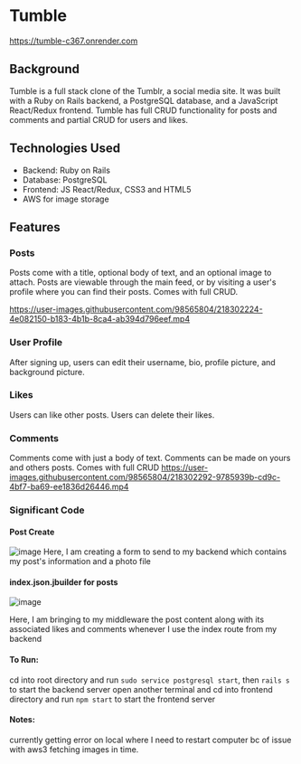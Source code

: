 # Tumble

https://tumble-c367.onrender.com

## Background

Tumble is a full stack clone of the Tumblr, a social media site. It was built with a Ruby on Rails backend, a PostgreSQL database, and a JavaScript React/Redux frontend. Tumble has full CRUD functionality for posts and comments and partial CRUD for users and likes.

## Technologies Used

  * Backend: Ruby on Rails
  * Database: PostgreSQL
  * Frontend: JS React/Redux, CSS3 and HTML5
  * AWS for image storage

## Features

### Posts
Posts come with a title, optional body of text, and an optional image to attach. Posts are viewable through the main feed, or by visiting a user's profile where you can find their posts. Comes with full CRUD.

https://user-images.githubusercontent.com/98565804/218302224-4e082150-b183-4b1b-8ca4-ab394d796eef.mp4

### User Profile

After signing up, users can edit their username, bio, profile picture, and background picture.

### Likes
Users can like other posts. Users can delete their likes.

### Comments
Comments come with just a body of text. Comments can be made on yours and others posts. Comes with full CRUD
https://user-images.githubusercontent.com/98565804/218302292-9785939b-cd9c-4bf7-ba69-ee1836d26446.mp4

### Significant Code

#### Post Create
![image](https://user-images.githubusercontent.com/98565804/218302388-595c3152-7c87-4093-8d11-25f59f66906b.png)
Here, I am creating a form to send to my backend which contains my post's information and a photo file

#### index.json.jbuilder for posts
![image](https://user-images.githubusercontent.com/98565804/218039372-846cce99-ee27-43f4-b196-f152cabc0924.png)

Here, I am bringing to my middleware the post content along with its associated likes and comments whenever I use the index route from my backend

#### 

#### To Run:
cd into root directory and run `sudo service postgresql start`, then `rails s` to start the backend server
open another terminal and cd into frontend directory and run `npm start` to start the frontend server

#### Notes:
currently getting error on local where I need to restart computer bc of issue with aws3 fetching images in time.

